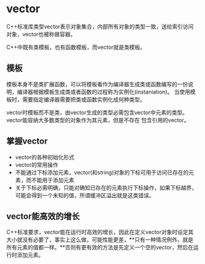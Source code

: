 # vector

C++标准库类型vector表示对象集合，内部所有对象的类型一致，送给索引访问对象，vector也被称做容器。

C++中既有类模板，也有函数模板，而vector就是类模板。

## 模板

模板本身不是类扩展函数，可以将模板看作为编译器生成类或函数编写的一份说明，编译器根据模板生成类或者函数的过程称为实例化(instaniation)。
当使用模板时，需要指定编译器需要把类或函数实例化成何种类型。

vector时模板而不是类，由vector生成的类型必需包含vector中元素的类型。vector能容纳大多数类型的对象作为其元素，但是不存在	包含引用的vector。

## 掌握vector

- vector的各种初始化形式
- vector的常用操作
- 不能通过下标添加元素，vector(和string)对象的下标可用于访问已存在的元素，而不能用于添加元素
- 关于下标必需明确，只能对确知已存在的元素执行下标操作，如果下标越界，可能会得到一个未知的值，所谓缓冲区溢出就是这类错误。

## vector能高效的增长

C++标准要求，vector能在运行时高效的增长，因此在定义vector对象时设定其大小就没有必要了，事实上这么做，可能性能更差，**只有一种情况例外，就是所有元素的值都一样。**否则有更有效的方法是先定义一个空的vector，然后在运行时添加元素。


